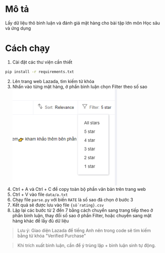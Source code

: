 # Mô tả
Lấy dữ liệu thô bình luận và đánh giá mặt hàng cho bài tập lớn môn Học sâu và ứng dụng 
# Cách chạy
1. Cài đặt các thư viện cần thiết
```bash
pip install -r requirements.txt
```
2. Lên trang web Lazada, tìm kiếm từ khóa
3. Nhấn vào từng mặt hàng, ở phần bình luận chọn Filter theo số sao
![image](data/image.png)
4. Ctrl + A và Ctrl + C để copy toàn bộ phần văn bản trên trang web
5. Ctrl + V vào file `data/a.txt`
6. Chạy file `parse.py` với biến `RATE` là số sao đã chọn ở bước 3
7. Kết quả sẽ được lưu vào file `{số rating}.csv`
8. Lặp lại các bước từ 2 đến 7 bằng cách chuyển sang trang tiếp theo ở phần bình luận, thay đổi số sao ở phần Filter, hoặc chuyển sang mặt hàng khác để lấy đủ dữ liệu 

> Lưu ý: Giao diện Lazada để tiếng Anh nên trong code sẽ tìm kiếm bằng từ khóa "Verified Purchase"

> Khi trích xuất bình luận, cần để ý trùng lặp + bình luận sinh tự động. 
